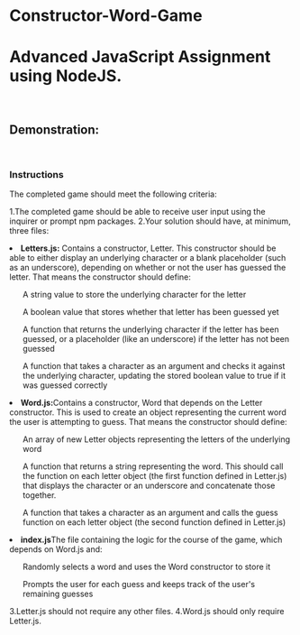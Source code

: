 # Constructor-Word-Game

<h1>Advanced JavaScript Assignment using NodeJS.</h1><br>

<h2>Demonstration:</h2><br>
<img src =" ">

<h3>Instructions</h3>

The completed game should meet the following criteria:

1.The completed game should be able to receive user input using the inquirer or prompt npm packages.
2.Your solution should have, at minimum, three files:

<li><b>Letters.js:</b> Contains a constructor, Letter. This constructor should be able to either display an underlying character or a blank placeholder (such as an underscore), depending on whether or not the user has guessed the letter. That means the constructor should define:</li>
        <ul>A string value to store the underlying character for the letter</ul>
        <ul>A boolean value that stores whether that letter has been guessed yet</ul>
        <ul>A function that returns the underlying character if the letter has been guessed, or a placeholder (like an underscore) if the letter has not been guessed</ul>
        <ul>A function that takes a character as an argument and checks it against the underlying character, updating the stored boolean value to true if it was guessed correctly</ul>

<li><b>Word.js:</b>Contains a constructor, Word that depends on the Letter constructor. This is used to create an object representing the current word the user is attempting to guess. That means the constructor should define:</li>

<ul>An array of new Letter objects representing the letters of the underlying word</ul>
<ul>A function that returns a string representing the word. This should call the function on each letter object (the first function defined in Letter.js) that displays the character or an underscore and concatenate those together.</ul>
<ul>A function that takes a character as an argument and calls the guess function on each letter object (the second function defined in Letter.js)</ul>

<li><b>index.js</b>The file containing the logic for the course of the game, which depends on Word.js and:</li>

<ul>Randomly selects a word and uses the Word constructor to store it</ul>
<ul>Prompts the user for each guess and keeps track of the user's remaining guesses</ul>

3.Letter.js should not require any other files.
4.Word.js should only require Letter.js.


